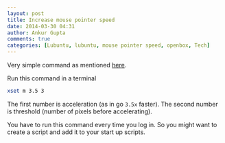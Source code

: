 ```yaml
---
layout: post
title: Increase mouse pointer speed
date: 2014-03-30 04:31
author: Ankur Gupta
comments: true
categories: [Lubuntu, lubuntu, mouse pointer speed, openbox, Tech]
---
```



Very simple command as mentioned
[here](http://askubuntu.com/questions/27862/how-can-i-increase-the-mouse-pointer-speed-beyond-the-limits-set-by-the-mouse-pr).

Run this command in a terminal

```bash
xset m 3.5 3
```

The first number is acceleration (as in go `3.5x` faster). The second number is
threshold (number of pixels before accelerating).

You have to run this command every time you log in. So you might want to create a
script and add it to your start up scripts.



